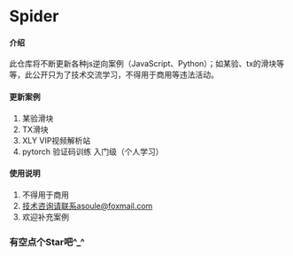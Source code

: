 # Spider

#### 介绍
此仓库将不断更新各种js逆向案例（JavaScript、Python）；如某验、tx的滑块等等，此公开只为了技术交流学习，不得用于商用等违法活动。


#### 更新案例

1.  某验滑块
2.  TX滑块
3.  XLY VIP视频解析站
4.  pytorch 验证码训练 入门级（个人学习）

#### 使用说明

1.  不得用于商用
2.  技术咨询请联系asoule@foxmail.com
3.  欢迎补充案例

### 有空点个Star吧^_^
